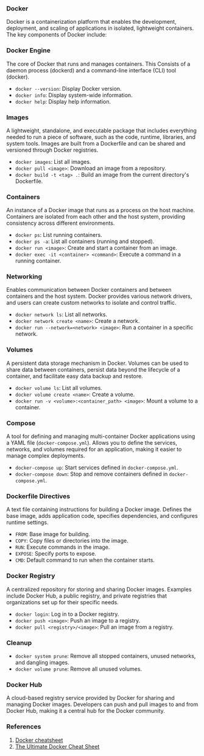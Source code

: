 ### Docker

  
Docker is a containerization platform that enables the development, deployment, and scaling of applications in isolated, lightweight containers. The key components of Docker include:

###  **Docker Engine**

The core of Docker that runs and manages containers. This Consists of a daemon process (dockerd) and a command-line interface (CLI) tool (docker).

- `docker --version`: Display Docker version.
- `docker info`: Display system-wide information.
- `docker help`: Display help information.

###  **Images**

A lightweight, standalone, and executable package that includes everything needed to run a piece of software, such as the code, runtime, libraries, and system tools. Images are built from a Dockerfile and can be shared and versioned through Docker registries.

- `docker images`: List all images.
- `docker pull <image>`: Download an image from a repository.
- `docker build -t <tag> .`: Build an image from the current directory's Dockerfile.

###  **Containers**

An instance of a Docker image that runs as a process on the host machine. Containers are isolated from each other and the host system, providing consistency across different environments.

- `docker ps`: List running containers.
- `docker ps -a`: List all containers (running and stopped).
- `docker run <image>`: Create and start a container from an image.
- `docker exec -it <container> <command>`: Execute a command in a running container.

###  **Networking**

Enables communication between Docker containers and between containers and the host system.  Docker provides various network drivers, and users can create custom networks to isolate and control traffic.

- `docker network ls`: List all networks.
- `docker network create <name>`: Create a network.
- `docker run --network=<network> <image>`: Run a container in a specific network.

###  **Volumes**

A persistent data storage mechanism in Docker. Volumes can be used to share data between containers, persist data beyond the lifecycle of a container, and facilitate easy data backup and restore. 

- `docker volume ls`: List all volumes.
- `docker volume create <name>`: Create a volume.
- `docker run -v <volume>:<container_path> <image>`: Mount a volume to a container.

###  **Compose**

A tool for defining and managing multi-container Docker applications using a YAML file (`docker-compose.yml`). Allows you to define the services, networks, and volumes required for an application, making it easier to manage complex deployments.

- `docker-compose up`: Start services defined in `docker-compose.yml`.
- `docker-compose down`: Stop and remove containers defined in `docker-compose.yml`.

###  **Dockerfile Directives**

A text file containing instructions for building a Docker image.  Defines the base image, adds application code, specifies dependencies, and configures runtime settings.
- `FROM`: Base image for building.
- `COPY`: Copy files or directories into the image.
- `RUN`: Execute commands in the image.
- `EXPOSE`: Specify ports to expose.
- `CMD`: Default command to run when the container starts.

###  **Docker Registry**

A centralized repository for storing and sharing Docker images. Examples include Docker Hub, a public registry, and private registries that organizations set up for their specific needs.

- `docker login`: Log in to a Docker registry.
- `docker push <image>`: Push an image to a registry.
- `docker pull <registry>/<image>`: Pull an image from a registry.

###  **Cleanup**

- `docker system prune`: Remove all stopped containers, unused networks, and dangling images.
- `docker volume prune`: Remove all unused volumes.

###  **Docker Hub**

A cloud-based registry service provided by Docker for sharing and managing Docker images. Developers can push and pull images to and from Docker Hub, making it a central hub for the Docker community.


### References 

1. [Docker cheatsheet](https://docs.docker.com/get-started/docker_cheatsheet.pdf)
2. [The Ultimate Docker Cheat Sheet](https://dockerlabs.collabnix.com/docker/cheatsheet/)